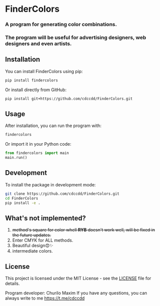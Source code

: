 # FinderColors

### A program for generating color combinations.
### The program will be useful for advertising designers, web designers and even artists.

## Installation

You can install FinderColors using pip:

```bash
pip install findercolors
```

Or install directly from GitHub:

```bash
pip install git+https://github.com/cdccdd/FinderColors.git
```

## Usage

After installation, you can run the program with:

```bash
findercolors
```

Or import it in your Python code:

```python
from findercolors import main
main.run()
```

## Development

To install the package in development mode:

```bash
git clone https://github.com/cdccdd/FinderColors.git
cd FinderColors
pip install -e .
```

## What's not implemented?
1. ~~method's square for color whell **RYB** doesn't work well, will be fixed in the future updates.~~
2. Enter CMYK for ALL methods.
3. Beautiful design😍✨
4. intermediate colors.

## License

This project is licensed under the MIT License - see the [LICENSE](LICENSE) file for details.

Program developer: Churilo Maxim
If you have any questions, you can always write to me https://t.me/cdccdd
